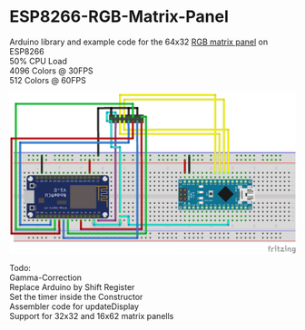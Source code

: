 # ESP8266-RGB-Matrix-Panel
Arduino library and example code for the 64x32 <a href="http://www.aliexpress.com/item/P3-RGB-pixel-panel-HD-display-Sale-Items-P3-HD-full-color-LED-video-wall-192/32575366658.html"> RGB matrix panel</a> on ESP8266<br>
50% CPU Load <br>
4096 Colors @ 30FPS<br>
512 Colors @ 60FPS<br>
<p align="center">
  <img src="frizzing/connection_arduino.png?raw=true" width="600"/>
</p>
Todo: <br>
Gamma-Correction<br>
Replace Arduino by Shift Register<br>
Set the timer inside the Constructor<br>
Assembler code for updateDisplay<br>
Support for 32x32 and 16x62 matrix panells<br>

